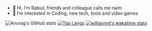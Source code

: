 - 👋 Hi, I’m Rabiul, friends and colleague calls me naim
- 👀 I’m interested in Coding, new tech, tools and video games

![Anurag's GitHub stats](https://github-readme-stats.vercel.app/api?username=Rabiul-Hasan-work&show_icons=true&theme=radical)
[![Top Langs](https://github-readme-stats.vercel.app/api/top-langs/?username=Rabiul-Hasan-work&layout=compact&theme=radical)](https://github.com/anuraghazra/github-readme-stats)
[![willianrod's wakatime stats](https://github-readme-stats.vercel.app/api/wakatime?username=Rabiul-Hasan-work)](https://github.com/anuraghazra/github-readme-stats)


